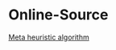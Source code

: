 # Online-Source

[Meta heuristic algorithm](https://github.com/PO-LAB/Intelligent-Manufacturing-Systems)
